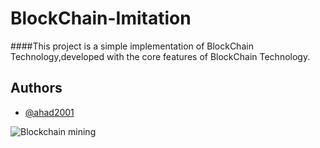 # BlockChain-Imitation
####This project is a simple implementation of BlockChain Technology,developed with the core features of BlockChain Technology. 
## Authors
- [@ahad2001](https://github.com/ahad2001)

![Blockchain mining](https://user-images.githubusercontent.com/81913695/194234229-19692d16-c2d5-4160-b271-fffc20be6922.jpg)
